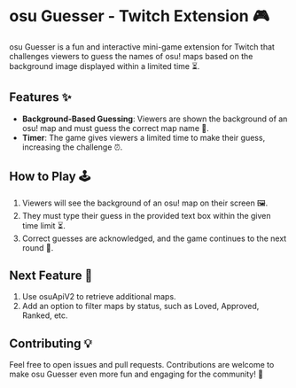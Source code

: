 # osu Guesser - Twitch Extension 🎮

osu Guesser is a fun and interactive mini-game extension for Twitch that challenges viewers to guess the names of osu! maps based on the background image displayed within a limited time ⏳.

## Features ✨

- **Background-Based Guessing**: Viewers are shown the background of an osu! map and must guess the correct map name 🧩.
- **Timer**: The game gives viewers a limited time to make their guess, increasing the challenge ⏰.

## How to Play 🕹️

1. Viewers will see the background of an osu! map on their screen 🖼️.
2. They must type their guess in the provided text box within the given time limit ⏳.
3. Correct guesses are acknowledged, and the game continues to the next round 🔄.

## Next Feature 🚀

1. Use osuApiV2 to retrieve additional maps.
2. Add an option to filter maps by status, such as Loved, Approved, Ranked, etc.

## Contributing 💡

Feel free to open issues and pull requests. Contributions are welcome to make osu Guesser even more fun and engaging for the community! 🎉
